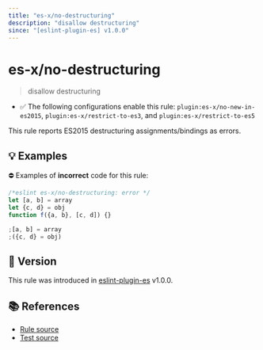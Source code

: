```yaml
---
title: "es-x/no-destructuring"
description: "disallow destructuring"
since: "[eslint-plugin-es] v1.0.0"
---
```


# es-x/no-destructuring
> disallow destructuring

- ✅ The following configurations enable this rule: `plugin:es-x/no-new-in-es2015`, `plugin:es-x/restrict-to-es3`, and `plugin:es-x/restrict-to-es5`

This rule reports ES2015 destructuring assignments/bindings as errors.

## 💡 Examples

⛔ Examples of **incorrect** code for this rule:

<eslint-playground type="bad">

```js
/*eslint es-x/no-destructuring: error */
let [a, b] = array
let {c, d} = obj
function f({a, b}, [c, d]) {}

;[a, b] = array
;({c, d} = obj)
```

</eslint-playground>

## 🚀 Version

This rule was introduced in [eslint-plugin-es] v1.0.0.

[eslint-plugin-es]: https://github.com/mysticatea/eslint-plugin-es

## 📚 References

- [Rule source](https://github.com/eslint-community/eslint-plugin-es-x/blob/master/lib/rules/no-destructuring.js)
- [Test source](https://github.com/eslint-community/eslint-plugin-es-x/blob/master/tests/lib/rules/no-destructuring.js)
